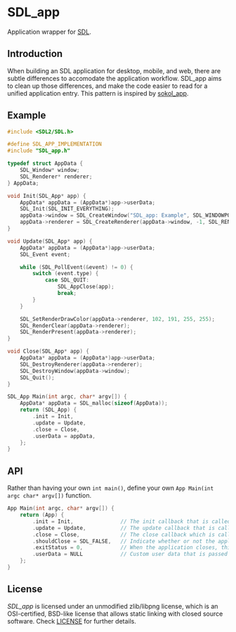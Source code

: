 # SDL_app

Application wrapper for [SDL](https://libsdl.org/).

## Introduction

When building an SDL application for desktop, mobile, and web, there are subtle differences to accomodate the application workflow. SDL_app aims to clean up those differences, and make the code easier to read for a unified application entry. This pattern is inspired by [sokol_app](https://github.com/floooh/sokol#sokol_apph).

## Example

``` c
#include <SDL2/SDL.h>

#define SDL_APP_IMPLEMENTATION
#include "SDL_app.h"

typedef struct AppData {
    SDL_Window* window;
    SDL_Renderer* renderer;
} AppData;

void Init(SDL_App* app) {
    AppData* appData = (AppData*)app->userData;
	SDL_Init(SDL_INIT_EVERYTHING);
	appData->window = SDL_CreateWindow("SDL_app: Example", SDL_WINDOWPOS_CENTERED, SDL_WINDOWPOS_CENTERED, 800, 450, SDL_WINDOW_SHOWN);
	appData->renderer = SDL_CreateRenderer(appData->window, -1, SDL_RENDERER_PRESENTVSYNC);
}

void Update(SDL_App* app) {
    AppData* appData = (AppData*)app->userData;
    SDL_Event event;

    while (SDL_PollEvent(&event) != 0) {
        switch (event.type) {
            case SDL_QUIT:
                SDL_AppClose(app);
                break;
        }
    }

    SDL_SetRenderDrawColor(appData->renderer, 102, 191, 255, 255);
    SDL_RenderClear(appData->renderer);
    SDL_RenderPresent(appData->renderer);
}

void Close(SDL_App* app) {
    AppData* appData = (AppData*)app->userData;
	SDL_DestroyRenderer(appData->renderer);
	SDL_DestroyWindow(appData->window);
	SDL_Quit();
}

SDL_App Main(int argc, char* argv[]) {
    AppData* appData = SDL_malloc(sizeof(AppData));
    return (SDL_App) {
        .init = Init,
        .update = Update,
        .close = Close,
        .userData = appData,
    };
}
```

## API

Rather than having your own `int main()`, define your own `App Main(int argc char* argv[])` function.

``` c
App Main(int argc, char* argv[]) {
    return (App) {
        .init = Init,               // The init callback that is called when the application initializes
        .update = Update,           // The update callback that is called when the application should render
        .close = Close,             // The close callback which is called when the application is closed
        .shouldClose = SDL_FALSE,   // Indicate whether or not the application should be closed
        .exitStatus = 0,            // When the application closes, this is the exit status that is returned
        .userData = NULL            // Custom user data that is passed through all the callbacks
    };
}
```

## License

*SDL_app* is licensed under an unmodified zlib/libpng license, which is an OSI-certified, BSD-like license that allows static linking with closed source software. Check [LICENSE](LICENSE) for further details.